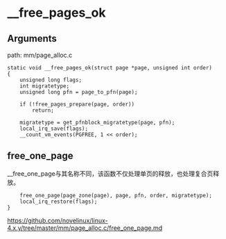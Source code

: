 __free_pages_ok
========================================

Arguments
----------------------------------------

path: mm/page_alloc.c
```
static void __free_pages_ok(struct page *page, unsigned int order)
{
    unsigned long flags;
    int migratetype;
    unsigned long pfn = page_to_pfn(page);

    if (!free_pages_prepare(page, order))
        return;

    migratetype = get_pfnblock_migratetype(page, pfn);
    local_irq_save(flags);
    __count_vm_events(PGFREE, 1 << order);
```

free_one_page
----------------------------------------

__free_one_page与其名称不同，该函数不仅处理单页的释放，也处理复合页释放。

```
    free_one_page(page_zone(page), page, pfn, order, migratetype);
    local_irq_restore(flags);
}
```

https://github.com/novelinux/linux-4.x.y/tree/master/mm/page_alloc.c/free_one_page.md
